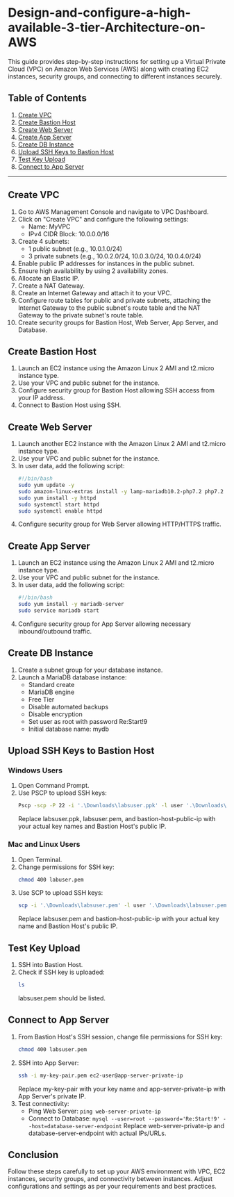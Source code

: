# Design-and-configure-a-high-available-3-tier-Architecture-on-AWS

This guide provides step-by-step instructions for setting up a Virtual Private Cloud (VPC) on Amazon Web Services (AWS) along with creating EC2 instances, security groups, and connecting to different instances securely.

## Table of Contents
1. [Create VPC](#create-vpc)
2. [Create Bastion Host](#create-bastion-host)
3. [Create Web Server](#create-web-server)
4. [Create App Server](#create-app-server)
5. [Create DB Instance](#create-db-instance)
6. [Upload SSH Keys to Bastion Host](#upload-ssh-keys-to-bastion-host)
7. [Test Key Upload](#test-to-make-sure-key-was-uploaded-into-bastion-host)
8. [Connect to App Server](#connect-to-app-server)

---

## Create VPC
1. Go to AWS Management Console and navigate to VPC Dashboard.
2. Click on "Create VPC" and configure the following settings:
   - Name: MyVPC
   - IPv4 CIDR Block: 10.0.0.0/16
3. Create 4 subnets:
   - 1 public subnet (e.g., 10.0.1.0/24)
   - 3 private subnets (e.g., 10.0.2.0/24, 10.0.3.0/24, 10.0.4.0/24)
4. Enable public IP addresses for instances in the public subnet.
5. Ensure high availability by using 2 availability zones.
6. Allocate an Elastic IP.
7. Create a NAT Gateway.
8. Create an Internet Gateway and attach it to your VPC.
9. Configure route tables for public and private subnets, attaching the Internet Gateway to the public subnet's route table and the NAT Gateway to the private subnet's route table.
10. Create security groups for Bastion Host, Web Server, App Server, and Database.

## Create Bastion Host
1. Launch an EC2 instance using the Amazon Linux 2 AMI and t2.micro instance type.
2. Use your VPC and public subnet for the instance.
3. Configure security group for Bastion Host allowing SSH access from your IP address.
4. Connect to Bastion Host using SSH.

## Create Web Server
1. Launch another EC2 instance with the Amazon Linux 2 AMI and t2.micro instance type.
2. Use your VPC and public subnet for the instance.
3. In user data, add the following script:
   ```bash
   #!/bin/bash
   sudo yum update -y
   sudo amazon-linux-extras install -y lamp-mariadb10.2-php7.2 php7.2
   sudo yum install -y httpd
   sudo systemctl start httpd
   sudo systemctl enable httpd
   ```
4. Configure security group for Web Server allowing HTTP/HTTPS traffic.

## Create App Server
1. Launch an EC2 instance using the Amazon Linux 2 AMI and t2.micro instance type.
2. Use your VPC and public subnet for the instance.
3. In user data, add the following script:
   ```bash
   #!/bin/bash
   sudo yum install -y mariadb-server
   sudo service mariadb start
   ```
4. Configure security group for App Server allowing necessary inbound/outbound traffic.

## Create DB Instance
1. Create a subnet group for your database instance.
2. Launch a MariaDB database instance:
   - Standard create
   - MariaDB engine
   - Free Tier
   - Disable automated backups
   - Disable encryption
   - Set user as root with password Re:Start!9
   - Initial database name: mydb

## Upload SSH Keys to Bastion Host
### Windows Users
1. Open Command Prompt.
2. Use PSCP to upload SSH keys:
   ```bash
   Pscp -scp -P 22 -i '.\Downloads\labsuser.ppk' -l user '.\Downloads\labsuser.pem' ec2-user@bastion-host-public-ip:/home/ec2-user
   ```
   Replace labsuser.ppk, labsuser.pem, and bastion-host-public-ip with your actual key names and Bastion Host's public IP.

### Mac and Linux Users
1. Open Terminal.
2. Change permissions for SSH key:
   ```bash
   chmod 400 labuser.pem
   ```
3. Use SCP to upload SSH keys:
   ```bash
   scp -i '.\Downloads\labsuser.pem' -l user '.\Downloads\labsuser.pem' ec2-user@bastion-host-public-ip:/home/ec2-user
   ```
   Replace labsuser.pem and bastion-host-public-ip with your actual key name and Bastion Host's public IP.

## Test Key Upload
1. SSH into Bastion Host.
2. Check if SSH key is uploaded:
   ```bash
   ls
   ```
   labsuser.pem should be listed.

## Connect to App Server
1. From Bastion Host's SSH session, change file permissions for SSH key:
   ```bash
   chmod 400 labsuser.pem
   ```
2. SSH into App Server:
   ```bash
   ssh -i my-key-pair.pem ec2-user@app-server-private-ip
   ```
   Replace my-key-pair with your key name and app-server-private-ip with App Server's private IP.
3. Test connectivity:
   - Ping Web Server: `ping web-server-private-ip`
   - Connect to Database: `mysql --user=root --password='Re:Start!9' --host=database-server-endpoint`
   Replace web-server-private-ip and database-server-endpoint with actual IPs/URLs.

## Conclusion
Follow these steps carefully to set up your AWS environment with VPC, EC2 instances, security groups, and connectivity between instances. Adjust configurations and settings as per your requirements and best practices.